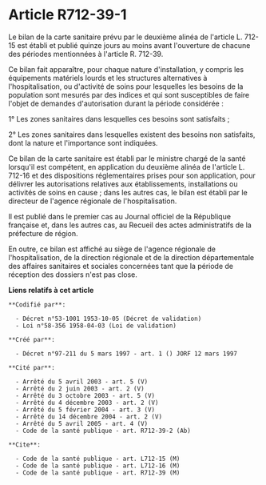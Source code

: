 # Article R712-39-1

Le bilan de la carte sanitaire prévu par le deuxième alinéa de l'article L. 712-15 est établi et publié quinze jours au moins
avant l'ouverture de chacune des périodes mentionnées à l'article R. 712-39.

Ce bilan fait apparaître, pour chaque nature d'installation, y compris les équipements matériels lourds et les structures
alternatives à l'hospitalisation, ou d'activité de soins pour lesquelles les besoins de la population sont mesurés par des
indices et qui sont susceptibles de faire l'objet de demandes d'autorisation durant la période considérée :

1° Les zones sanitaires dans lesquelles ces besoins sont satisfaits ;

2° Les zones sanitaires dans lesquelles existent des besoins non satisfaits, dont la nature et l'importance sont indiquées.

Ce bilan de la carte sanitaire est établi par le ministre chargé de la santé lorsqu'il est compétent, en application du
deuxième alinéa de l'article L. 712-16 et des dispositions réglementaires prises pour son application, pour délivrer les
autorisations relatives aux établissements, installations ou activités de soins en cause ; dans les autres cas, le bilan est
établi par le directeur de l'agence régionale de l'hospitalisation.

Il est publié dans le premier cas au Journal officiel de la République française et, dans les autres cas, au Recueil des
actes administratifs de la préfecture de région.

En outre, ce bilan est affiché au siège de l'agence régionale de l'hospitalisation, de la direction régionale et de la
direction départementale des affaires sanitaires et sociales concernées tant que la période de réception des dossiers n'est
pas close.

**Liens relatifs à cet article**

	**Codifié par**:

	  - Décret n°53-1001 1953-10-05 (Décret de validation)
	  - Loi n°58-356 1958-04-03 (Loi de validation)

	**Créé par**:

	  - Décret n°97-211 du 5 mars 1997 - art. 1 () JORF 12 mars 1997

	**Cité par**:

	  - Arrêté du 5 avril 2003 - art. 5 (V)
	  - Arrêté du 2 juin 2003 - art. 2 (V)
	  - Arrêté du 3 octobre 2003 - art. 5 (V)
	  - Arrêté du 4 décembre 2003 - art. 2 (V)
	  - Arrêté du 5 février 2004 - art. 3 (V)
	  - Arrêté du 14 décembre 2004 - art. 2 (V)
	  - Arrêté du 5 avril 2005 - art. 4 (V)
	  - Code de la santé publique - art. R712-39-2 (Ab)

	**Cite**:

	  - Code de la santé publique - art. L712-15 (M)
	  - Code de la santé publique - art. L712-16 (M)
	  - Code de la santé publique - art. R712-39 (M)
